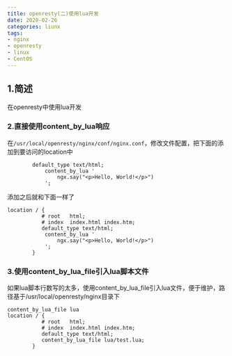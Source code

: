 ```yaml
---
title: openresty(二)使用lua开发
date: 2020-02-26
categories: liunx
tags:
- nginx
- openresty
- linux
- CentOS
---
```


## 1.简述

在openresty中使用lua开发

### 2.直接使用content_by_lua响应

在`/usr/local/openresty/nginx/conf/nginx.conf`，修改文件配置，把下面的添加到要访问的location中

```
		default_type text/html;
            content_by_lua '
                ngx.say("<p>Hello, World!</p>")
            ';
```

添加之后就和下面一样了

```
location / {
           # root   html;
           # index  index.html index.htm;
           default_type text/html;
            content_by_lua '
                ngx.say("<p>Hello, World!</p>")
            ';
        }
```

### 3.使用content_by_lua_file引入lua脚本文件

如果lua脚本行数写的太多，使用content_by_lua_file引入lua文件，便于维护，路径基于/usr/local/openresty/nginx目录下

```
content_by_lua_file lua
location / {
           # root   html;
           # index  index.html index.htm;
           default_type text/html;
           content_by_lua_file lua/test.lua;
        }
```